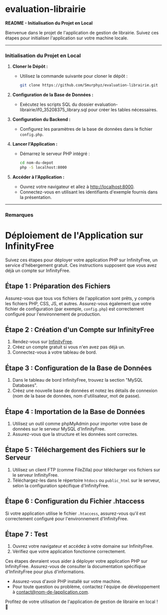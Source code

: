 # evaluation-librairie

**README - Initialisation du Projet en Local**

Bienvenue dans le projet de l'application de gestion de librairie. Suivez ces étapes pour initialiser l'application sur votre machine locale.

---

### Initialisation du Projet en Local

1. **Cloner le Dépôt :**
   - Utilisez la commande suivante pour cloner le dépôt :
     ```bash
     git clone https://github.com/Smurphyz/evaluation-librairie.git
     ```

2. **Configuration de la Base de Données :**
   - Exécutez les scripts SQL du dossier evaluation-librairie/if0_35208375_library.sql pour créer les tables nécessaires.

3. **Configuration du Backend :**
   - Configurez les paramètres de la base de données dans le fichier `config.php`.

4. **Lancer l'Application :**
   - Démarrez le serveur PHP intégré :
     ```bash
     cd nom-du-depot
     php -S localhost:8000
     ```

5. **Accéder à l'Application :**
   - Ouvrez votre navigateur et allez à [http://localhost:8000](http://localhost:8000).
   - Connectez-vous en utilisant les identifiants d'exemple fournis dans la présentation.

---

### Remarques

# Déploiement de l'Application sur InfinityFree

Suivez ces étapes pour déployer votre application PHP sur InfinityFree, un service d'hébergement gratuit. Ces instructions supposent que vous avez déjà un compte sur InfinityFree.

## Étape 1 : Préparation des Fichiers

Assurez-vous que tous vos fichiers de l'application sont prêts, y compris les fichiers PHP, CSS, JS, et autres. Assurez-vous également que votre fichier de configuration (par exemple, `config.php`) est correctement configuré pour l'environnement de production.

## Étape 2 : Création d'un Compte sur InfinityFree

1. Rendez-vous sur [InfinityFree](https://infinityfree.com/).
2. Créez un compte gratuit si vous n'en avez pas déjà un.
3. Connectez-vous à votre tableau de bord.

## Étape 3 : Configuration de la Base de Données

1. Dans le tableau de bord InfinityFree, trouvez la section "MySQL Databases".
2. Créez une nouvelle base de données et notez les détails de connexion (nom de la base de données, nom d'utilisateur, mot de passe).

## Étape 4 : Importation de la Base de Données

1. Utilisez un outil comme phpMyAdmin pour importer votre base de données sur le serveur MySQL d'InfinityFree.
2. Assurez-vous que la structure et les données sont correctes.

## Étape 5 : Téléchargement des Fichiers sur le Serveur

1. Utilisez un client FTP (comme FileZilla) pour télécharger vos fichiers sur le serveur InfinityFree.
2. Téléchargez-les dans le répertoire `htdocs` ou `public_html` sur le serveur, selon la configuration spécifique d'InfinityFree.

## Étape 6 : Configuration du Fichier .htaccess

Si votre application utilise le fichier `.htaccess`, assurez-vous qu'il est correctement configuré pour l'environnement d'InfinityFree.

## Étape 7 : Test

1. Ouvrez votre navigateur et accédez à votre domaine sur InfinityFree.
2. Vérifiez que votre application fonctionne correctement.

Ces étapes devraient vous aider à déployer votre application PHP sur InfinityFree. Assurez-vous de consulter la documentation spécifique d'InfinityFree pour plus d'informations.

- Assurez-vous d'avoir PHP installé sur votre machine.
- Pour toute question ou problème, contactez l'équipe de développement à [contact@nom-de-lapplication.com](mailto:contact@nom-de-lapplication.com).

Profitez de votre utilisation de l'application de gestion de librairie en local ! 🚀
